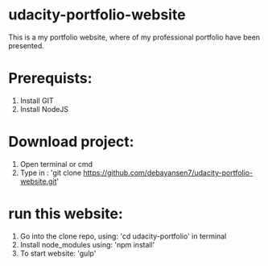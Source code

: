 # udacity-portfolio-website

This is a my portfolio website, where of my professional portfolio have been presented.

# Prerequists:

1. Install GIT
2. Install NodeJS

# Download project:

1. Open terminal or cmd
2. Type in : 'git clone https://github.com/debayansen7/udacity-portfolio-website.git'

# run this website:

1. Go into the clone repo, using: 'cd udacity-portfolio' in terminal
2. Install node_modules using: 'npm install'
3. To start website: 'gulp'
